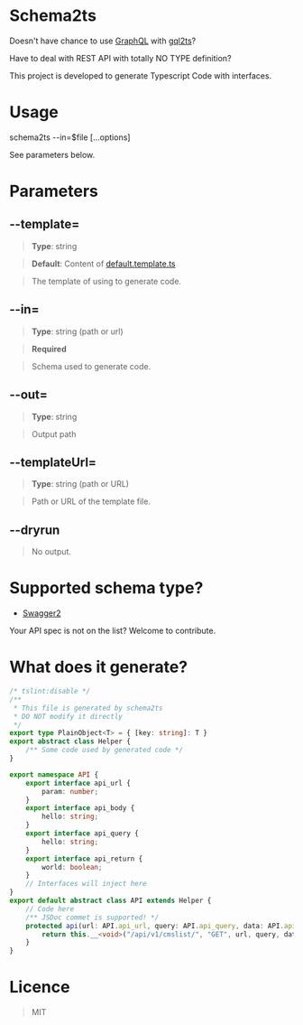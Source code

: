 # Schema2ts

Doesn't have chance to use [GraphQL](http://graphql.org/) with [gql2ts](https://github.com/avantcredit/gql2ts)?

Have to deal with REST API with totally NO TYPE definition?

This project is developed to generate Typescript Code with interfaces.

# Usage
schema2ts --in=$file [...options]

See parameters below.

# Parameters

## --template=
> **Type**: string

> **Default**: Content of [default.template.ts](./src/default.template.ts)

> The template of using to generate code.

## --in=
> **Type**: string (path or url)

> **Required**

> Schema used to generate code.

## --out=
> **Type**: string

> Output path

## --templateUrl=

> **Type**: string (path or URL)

> Path or URL of the template file.

## --dryrun

> No output.

# Supported schema type?

- [Swagger2](https://swagger.io/)

Your API spec is not on the list? Welcome to contribute.

# What does it generate?

```typescript
/* tslint:disable */
/**
 * This file is generated by schema2ts
 * DO NOT modify it directly
 */
export type PlainObject<T> = { [key: string]: T }
export abstract class Helper {
    /** Some code used by generated code */
}

export namespace API {
    export interface api_url {
        param: number;
    }
    export interface api_body {
        hello: string;
    }
    export interface api_query {
        hello: string;
    }
    export interface api_return {
        world: boolean;
    }
    // Interfaces will inject here
}
export default abstract class API extends Helper {
    // Code here
    /** JSDoc commet is supported! */
    protected api(url: API.api_url, query: API.api_query, data: API.api_body): API.api_return {
        return this.__<void>("/api/v1/cmslist/", "GET", url, query, data);
    }
}
```

# Licence
> MIT
